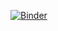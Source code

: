[![Binder](https://mybinder.org/badge_logo.svg)](https://mybinder.org/v2/gh/sgulania/SQ2EOM/main?filepath=SQ2EOM.ipynb)
